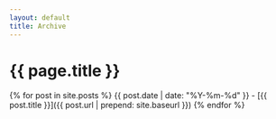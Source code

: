 ```yaml
---
layout: default
title: Archive
---
```


# {{ page.title }}
{% for post in site.posts %}
{{ post.date | date: "%Y-%m-%d" }} - [{{ post.title }}]({{ post.url | prepend: site.baseurl }})
{% endfor %}
